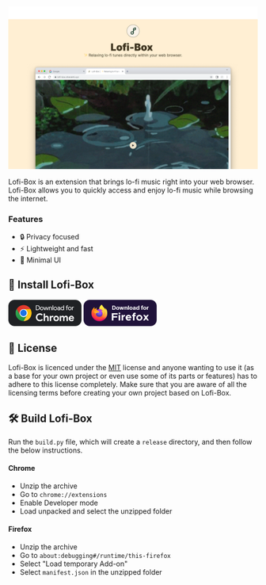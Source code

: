 <div align="center">
<img src="assets//preview.png">
</div>

Lofi-Box is an extension that brings lo-fi music right into your web browser. Lofi-Box allows you to quickly access and enjoy lo-fi music while browsing the internet.

### Features

- 🔒 Privacy focused
- ⚡ Lightweight and fast
- 🎴 Minimal UI

## 💾 Install Lofi-Box

[<img src="https://raw.githubusercontent.com/sharukhi/lofi-box/main/assets/svg/chrome_download_dark.svg" height="53" alt="Download for Chrome">](https://chromewebstore.google.com/detail/lofi-box/fbogegnhfhlbdjjhompihcgcenhdclhj)
[<img src="https://raw.githubusercontent.com/sharukhi/lofi-box/main/assets/svg/firefox_download_dark.svg" height="53" alt="Download for Firefox">](https://addons.mozilla.org/en-US/firefox/addon/lofi-box/)

## 📄 License

Lofi-Box is licenced under the [MIT](/license.txt) license and anyone wanting to use it (as a base for your own project or even use some of its parts or features) has to adhere to this license completely. Make sure that you are aware of all the licensing terms before creating your own project based on Lofi-Box.

## 🛠️ Build Lofi-Box

Run the `build.py` file, which will create a `release` directory, and then follow the below instructions.

#### Chrome

- Unzip the archive
- Go to `chrome://extensions`
- Enable Developer mode
- Load unpacked and select the unzipped folder

#### Firefox

- Unzip the archive
- Go to `about:debugging#/runtime/this-firefox`
- Select "Load temporary Add-on"
- Select `manifest.json` in the unzipped folder
